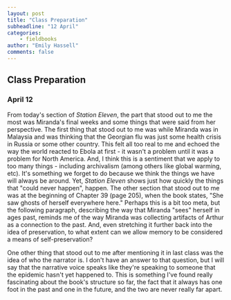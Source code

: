 ```yaml
---
layout: post
title: "Class Preparation"
subheadline: "12 April"
categories:
    - fieldbooks
author: "Emily Hassell"
comments: false
---
```


## Class Preparation
### April 12

From today's section of _Station Eleven_, the part that stood out to me the most was Miranda's final weeks and some things that were said from her perspective. The first thing that stood out to me was while Miranda was in Malaysia and was thinking that the Georgian flu was just some health crisis in Russia or some other country. This felt all too real to me and echoed the way the world reacted to Ebola at first - it wasn't a problem until it was a problem for North America. And, I think this is a sentiment that we apply to too many things - including archivalism (among others like global warming, etc). It's something we forget to do because we think the things we have will always be around. Yet, _Station Eleven_ shows just how quickly the things that "could never happen", happen. The other section that stood out to me was at the beginning of Chapter 39 (page 205), when the book states, "She saw ghosts of herself everywhere here." Perhaps this is a bit too meta, but the following paragraph, describing the way that Miranda "sees" herself in ages past, reminds me of the way Miranda was collecting artifacts of Arthur as a connection to the past. And, even stretching it further back into the idea of preservation, to what extent can we allow memory to be considered a means of self-preservation? 

One other thing that stood out to me after mentioning it in last class was the idea of who the narrator is. I don't have an answer to that question, but I will say that the narrative voice speaks like they're speaking to someone that the epidemic hasn't yet happened to. This is something I've found really fascinating about the book's structure so far, the fact that it always has one foot in the past and one in the future, and the two are never really far apart. 